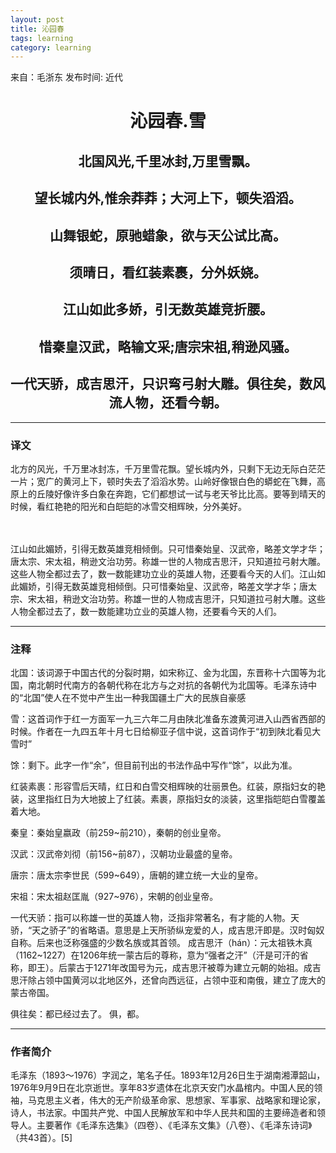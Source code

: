 ```yaml
---
layout: post
title: 沁园春
tags: learning
category: learning
---
```

来自：毛浙东 发布时间: 近代
<html>
    <meta charset="utf8">
	<head>
		<title>沁园春.雪</title>
	</head>
	<body>
	<center><P><h1>沁园春.雪<br></h1></P></center>
	<center><P><h2>北国风光,千里冰封,万里雪飘。<br></h2></P></center>
	<center><p><h2>望长城内外,惟余莽莽；大河上下，顿失滔滔。<br></h2></p></center>
	<center><p><h2>山舞银蛇，原驰蜡象，欲与天公试比高。<br></h2></p></center>
	<center><p><h2>须晴日，看红装素裹，分外妖娆。<br></h2></p></center>
	<center><p><h2>江山如此多娇，引无数英雄竞折腰。<br></h2></p></center>
	<center><p><h2>惜秦皇汉武，略输文采;唐宗宋祖,稍逊风骚。<br></h2></p>	</center>
	<center><p><h2>一代天骄，成吉思汗，只识弯弓射大雕。俱往矣，数风流人物，还看今朝。<br></h2></p></center>
	<hr>
	<h3>译文 </h3>
	<P>北方的风光，千万里冰封冻，千万里雪花飘。望长城内外，只剩下无边无际白茫茫一片；宽广的黄河上下，顿时失去了滔滔水势。山岭好像银白色的蟒蛇在飞舞，高原上的丘陵好像许多白象在奔跑，它们都想试一试与老天爷比比高。要等到晴天的时候，看红艳艳的阳光和白皑皑的冰雪交相辉映，分外美好。</P>
　　 <P>江山如此媚娇，引得无数英雄竞相倾倒。只可惜秦始皇、汉武帝，略差文学才华；唐太宗、宋太祖，稍逊文治功劳。称雄一世的人物成吉思汗，只知道拉弓射大雕。这些人物全都过去了，数一数能建功立业的英雄人物，还要看今天的人们。江山如此媚娇，引得无数英雄竞相倾倒。只可惜秦始皇、汉武帝，略差文学才华；唐太宗、宋太祖，稍逊文治功劳。称雄一世的人物成吉思汗，只知道拉弓射大雕。这些人物全都过去了，数一数能建功立业的英雄人物，还要看今天的人们。</P>
    <hr>
    <h3>注释</h3>
    <P>北国：该词源于中国古代的分裂时期，如宋称辽、金为北国，东晋称十六国等为北国，南北朝时代南方的各朝代称在北方与之对抗的各朝代为北国等。毛泽东诗中的“北国”使人在不觉中产生出一种我国疆土广大的民族自豪感</P>
    <p>雪：这首词作于红一方面军一九三六年二月由陕北准备东渡黄河进入山西省西部的时候。作者在一九四五年十月七日给柳亚子信中说，这首词作于“初到陕北看见大雪时”</p>
    <p>馀：剩下。此字一作“余”，但目前刊出的书法作品中写作“馀”，以此为准。</p>
    <p>红装素裹：形容雪后天晴，红日和白雪交相辉映的壮丽景色。红装，原指妇女的艳装，这里指红日为大地披上了红装。素裹，原指妇女的淡装，这里指皑皑白雪覆盖着大地。</p>
    <p>秦皇：秦始皇嬴政（前259~前210），秦朝的创业皇帝。</p>
    <p>汉武：汉武帝刘彻（前156~前87），汉朝功业最盛的皇帝。</p>
    <p>唐宗：唐太宗李世民（599~649），唐朝的建立统一大业的皇帝。</p>
    <p>宋祖：宋太祖赵匡胤（927~976），宋朝的创业皇帝。</p>
    <p>一代天骄：指可以称雄一世的英雄人物，泛指非常著名，有才能的人物。天骄，“天之骄子”的省略语。意思是上天所骄纵宠爱的人，成吉思汗即是。汉时匈奴自称。后来也泛称强盛的少数名族或其首领。
成吉思汗（hán）：元太祖铁木真（1162~1227）在1206年统一蒙古后的尊称，意为“强者之汗”（汗是可汗的省称，即王）。后蒙古于1271年改国号为元，成吉思汗被尊为建立元朝的始祖。成吉思汗除占领中国黄河以北地区外，还曾向西远征，占领中亚和南俄，建立了庞大的蒙古帝国。</p>
     <p>俱往矣：都已经过去了。 俱，都。</p>
     <hr>
     <h3>作者简介</h3>
     <p>毛泽东（1893～1976）字润之，笔名子任。1893年12月26日生于湖南湘潭韶山，1976年9月9日在北京逝世。享年83岁遗体在北京天安门水晶棺内。中国人民的领袖，马克思主义者，伟大的无产阶级革命家、思想家、军事家、战略家和理论家，诗人，书法家。中国共产党、中国人民解放军和中华人民共和国的主要缔造者和领导人。主要著作《毛泽东选集》（四卷）、《毛泽东文集》（八卷）、《毛泽东诗词》（共43首）。[5] </p?
	</body>
</html>